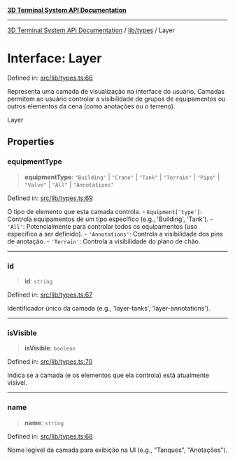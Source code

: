 [**3D Terminal System API Documentation**](../../../README.md)

***

[3D Terminal System API Documentation](../../../README.md) / [lib/types](../README.md) / Layer

# Interface: Layer

Defined in: [src/lib/types.ts:66](https://github.com/Dicommunitas/ThreeJS_Terminal_3D/blob/6861c3fedb296b50971bbc544df59a09f35d0238/src/lib/types.ts#L66)

Representa uma camada de visualização na interface do usuário.
Camadas permitem ao usuário controlar a visibilidade de grupos de equipamentos
ou outros elementos da cena (como anotações ou o terreno).

 Layer

## Properties

### equipmentType

> **equipmentType**: `"Building"` \| `"Crane"` \| `"Tank"` \| `"Terrain"` \| `"Pipe"` \| `"Valve"` \| `"All"` \| `"Annotations"`

Defined in: [src/lib/types.ts:69](https://github.com/Dicommunitas/ThreeJS_Terminal_3D/blob/6861c3fedb296b50971bbc544df59a09f35d0238/src/lib/types.ts#L69)

O tipo de elemento que esta camada controla.
          - `Equipment['type']`: Controla equipamentos de um tipo específico (e.g., 'Building', 'Tank').
          - `'All'`: Potencialmente para controlar todos os equipamentos (uso específico a ser definido).
          - `'Annotations'`: Controla a visibilidade dos pins de anotação.
          - `'Terrain'`: Controla a visibilidade do plano de chão.

***

### id

> **id**: `string`

Defined in: [src/lib/types.ts:67](https://github.com/Dicommunitas/ThreeJS_Terminal_3D/blob/6861c3fedb296b50971bbc544df59a09f35d0238/src/lib/types.ts#L67)

Identificador único da camada (e.g., 'layer-tanks', 'layer-annotations').

***

### isVisible

> **isVisible**: `boolean`

Defined in: [src/lib/types.ts:70](https://github.com/Dicommunitas/ThreeJS_Terminal_3D/blob/6861c3fedb296b50971bbc544df59a09f35d0238/src/lib/types.ts#L70)

Indica se a camada (e os elementos que ela controla) está atualmente visível.

***

### name

> **name**: `string`

Defined in: [src/lib/types.ts:68](https://github.com/Dicommunitas/ThreeJS_Terminal_3D/blob/6861c3fedb296b50971bbc544df59a09f35d0238/src/lib/types.ts#L68)

Nome legível da camada para exibição na UI (e.g., "Tanques", "Anotações").
